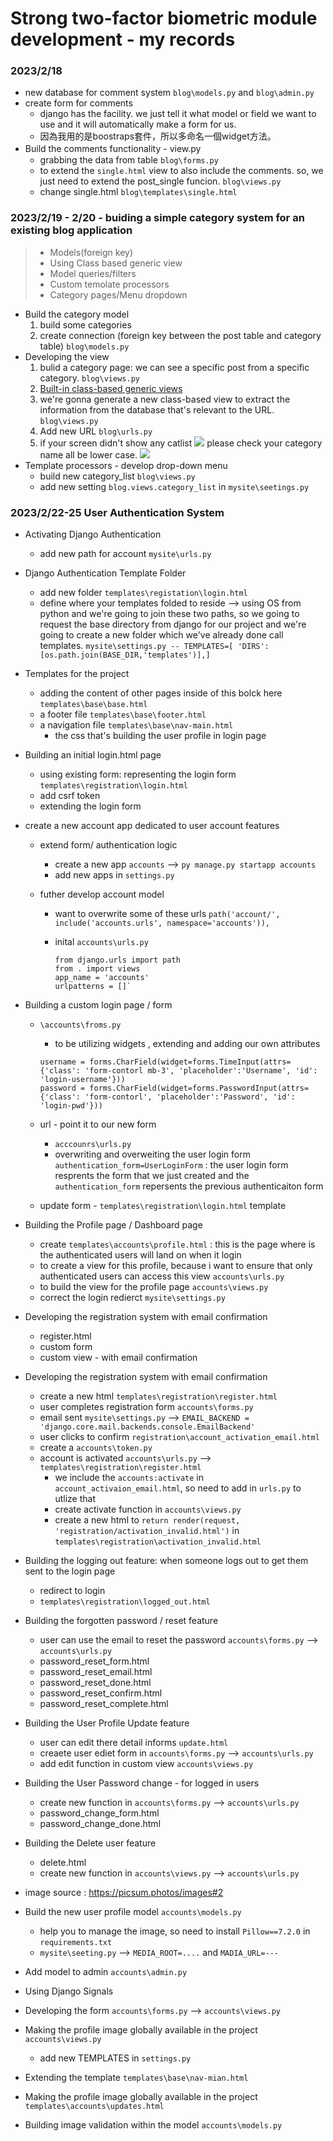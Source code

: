 # Strong two-factor biometric module development - my records

### 2023/2/18 
* new database for comment system `blog\models.py` and `blog\admin.py`
* create form for comments
    * django has the facility. we just tell it what model or field we want to use and it will automatically make a form for us.
    * 因為我用的是boostraps套件，所以多命名一個widget方法。
* Build the comments functionality - view.py　
    * grabbing the data from table `blog\forms.py`
    * to extend the `single.html` view to also include the comments. so, we just need to extend the post_single funcion. `blog\views.py`
    * change single.html `blog\templates\single.html`

### 2023/2/19 - 2/20 - buiding a simple category system for an existing blog application
> * Models(foreign key)
> * Using Class based generic view
> * Model queries/filters
> * Custom temolate processors
> * Category pages/Menu dropdown

* Build the category model
    1. build some categories
    2. create connection (foreign key between the post table and category table) `blog\models.py`
* Developing the view
    1. bulid a category page: we can see a specific post from a specific category. `blog\views.py`
    2. [Built-in class-based generic views](https://docs.djangoproject.com/en/4.1/topics/class-based-views/generic-display/) 
    3. we're gonna generate a new class-based view to extract the information from the database that's relevant to the URL. `blog\views.py`
    4. Add new URL `blog\urls.py`
    5. if your screen didn't show any catlist
    ![](https://i.imgur.com/7J7dlrT.png)
    please check your category name all be lower case.
    ![](https://i.imgur.com/lJfQAEY.png)
* Template processors - develop drop-down menu
    * build new category_list `blog\views.py`
    * add new setting `blog.views.category_list` in `mysite\seetings.py`

### 2023/2/22-25 User Authentication System
* Activating Django Authentication
    * add new path for account `mysite\urls.py`
* Django Authentication Template Folder
    * add new folder `templates\registation\login.html`
    * define where your templates folded to reside --> using OS from python and we're going to join these two paths, so we going to request the base directory from django for our project and we're going to create a new folder which we've already done call templates. `mysite\settings.py -- TEMPLATES=[
    'DIRS': [os.path.join(BASE_DIR,'templates')],]`

* Templates for the project 
    * adding the content of other pages inside of this bolck here `templates\base\base.html`
    * a footer file `templates\base\footer.html`
    * a navigation file `templates\base\nav-main.html`
        * the css that's building the user profile in login page

* Building an initial login.html page
    * using existing form: representing the login form `templates\registration\login.html` 
    * add csrf token
    * extending the login form

* create a new account app dedicated to user account features 
    * extend form/ authentication logic
        * create a new app `accounts` --> `py manage.py startapp accounts` 
        * add new apps in `settings.py`
        
    * futher develop account model
        * want to overwrite some of these urls `path('account/', include('accounts.urls', namespace='accounts')),`
        * inital `accounts\urls.py`
        
            ```
            from django.urls import path
            from . import views
            app_name = 'accounts'
            urlpatterns = []`
           ```
* Building a custom login page / form
    * `\accounts\froms.py`
        * to be utilizing widgets , extending and adding our own attributes
        
        ```
        username = forms.CharField(widget=forms.TimeInput(attrs={'class': 'form-contorl mb-3', 'placeholder':'Username', 'id': 'login-username'}))
        password = forms.CharField(widget=forms.PasswordInput(attrs={'class': 'form-contorl', 'placeholder':'Password', 'id': 'login-pwd'}))
        ```
    * url - point it to our new form
        * `acccounrs\urls.py`
        * overwriting and overweiting the user login form `authentication_form=UserLoginForm` : the user login form resprents the form that we just created and the `authentication_form` repersents the previous authenticaiton form
    * update form - `templates\registration\login.html` template

* Building the Profile page / Dashboard page
    * create `templates\accounts\profile.html` : this is the page where is the authenticated users will land on when it login 
    * to create a view for this profile, because i want to ensure that only authenticated users can access this view  `accounts\urls.py` 
    * to build the view for the profile page `accounts\views.py`
    * correct the login redierct `mysite\settings.py`
* Developing the registration system with email confirmation
    * register.html
    * custom form
    * custom view - with email confirmation
* Developing the registration system with email confirmation
    * create a new html `templates\registration\register.html`
    * user completes registration form `accounts\forms.py`
    * email sent `mysite\settings.py` --> `EMAIL_BACKEND = 'django.core.mail.backends.console.EmailBackend'`
    * user clicks to confirm `registration\account_activation_email.html`
    * create a `accounts\token.py`
    * account is activated `accounts\urls.py` --> `templates\registration\register.html`
        * we include the `accounts:activate` in `account_activaion_email.html`, so need to add in `urls.py` to utlize that 
        * create activate function in `accounts\views.py`
        * create a new html to `return render(request, 'registration/activation_invalid.html')` in `templates\registration\activation_invalid.html`
    
* Building the logging out feature: when someone logs out to get them sent to the login page
    * redirect to login
    * `templates\registration\logged_out.html`
* Building the forgotten password  / reset feature
    * user can use the email to reset the password `accounts\forms.py` --> `accounts\urls.py`
    * password_reset_form.html
    * password_reset_email.html
    * password_reset_done.html
    * password_reset_confirm.html
    * password_reset_complete.html
*  Building the User Profile Update feature
    * user can edit there detail informs `update.html`
    *  creaete user ediet form in `accounts\forms.py` --> `accounts\urls.py`
    *  add edit function in custom view `accounts\views.py`
*  Building the User Password change - for logged in users
    *  create new function in `accounts\forms.py` --> `accounts\urls.py`
    *  password_change_form.html
    *  password_change_done.html
*  Building the Delete user feature
    *  delete.html
    *  create new function in `accounts\views.py` --> `accounts\urls.py`
* image source : https://picsum.photos/images#2  
 
* Build the new user profile model  `accounts\models.py`
    * help you to manage the image, so need to  install `Pillow==7.2.0` in `requirements.txt`
    * `mysite\seeting.py` --> `MEDIA_ROOT=....` and `MADIA_URL=---`
* Add model to admin `accounts\admin.py`
* Using Django Signals
* Developing the form `accounts\forms.py` --> `accounts\views.py`
* Making the profile image globally available in the project `accounts\views.py` 
    * add new TEMPLATES in `settings.py`
* Extending the template `templates\base\nav-mian.html`  
* Making the profile image globally available in the project `templates\accounts\updates.html`
* Building image validation within the model `accounts\models.py`
